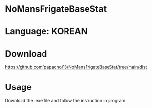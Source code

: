 # NoMansFrigateBaseStat

# Language: KOREAN

# Download
https://github.com/papachoi18/NoMansFrigateBaseStat/tree/main/dist

# Usage
Download the .exe file and follow the instruction in program.
